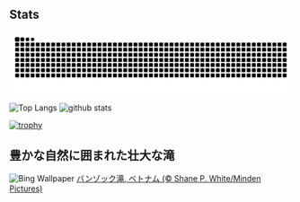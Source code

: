 ## Stats
<picture>
  <source media="(prefers-color-scheme: dark)" srcset="https://raw.githubusercontent.com/ba230t/ba230t/output/github-contribution-grid-snake-dark.svg">
  <source media="(prefers-color-scheme: light)" srcset="https://raw.githubusercontent.com/ba230t/ba230t/output/github-contribution-grid-snake.svg">
  <img alt="github contribution grid snake animation" src="https://raw.githubusercontent.com/ba230t/ba230t/output/github-contribution-grid-snake.svg">
</picture>

<p align="left">
  <img alt="Top Langs" height="150px" src="https://github-readme-stats.vercel.app/api/top-langs/?username=ba230t&layout=compact&theme=transparent" />
  <img alt="github stats" height="150px" src="https://github-readme-stats.vercel.app/api?username=ba230t&theme=transparent" />
</p>

[![trophy](https://github-profile-trophy.vercel.app/?username=ba230t&theme=transparent&column=7)](https://github.com/ryo-ma/github-profile-trophy)


<!-- Bing Wallpaper Start -->
## 豊かな自然に囲まれた壮大な滝
![Bing Wallpaper](https://www.bing.com/th?id=OHR.VietnamFalls_JA-JP8519812125_1920x1080.jpg&rf=LaDigue_1920x1080.jpg&pid=hp)
[バンゾック滝, ベトナム (© Shane P. White/Minden Pictures)](https://www.bing.com/search?q=%E3%83%90%E3%83%B3%E3%82%BE%E3%83%83%E3%82%AF%E6%BB%9D&form=hpcapt&filters=HpDate%3a%2220250106_1500%22)
<!-- Bing Wallpaper End -->
